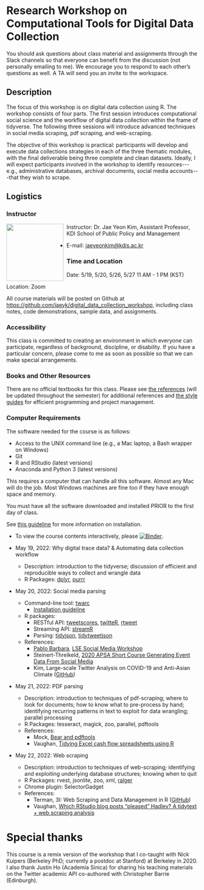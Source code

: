 # Research Workshop on Computational Tools for Digital Data Collection

You should ask questions about class material and assignments through the Slack channels so that everyone can benefit from the discussion (not personally emailing to me). We encourage you to respond to each other’s questions as well. A TA will send you an invite to the workspace.

## Description

The focus of this workshop is on digital data collection using R. The workshop consists of four parts. The first session introduces computational social science and the workflow of digital data collection within the frame of tidyverse. The following three sessions will introduce advanced techniques in social media scraping, pdf scraping, and web-scraping. 

The objective of this workshop is practical: participants will develop and execute data collections strategies in each of the three thematic modules, with the final deliverable being three complete and clean datasets. Ideally, I will expect participants involved in the workshop to identify resources---e.g., administrative databases, archival documents, social media accounts---that they wish to scrape.

## Logistics

### Instructor

<img src="https://jaeyk.github.io/profile.jpg" style="margin-right:8px;" align="left" width="150">

Instructor: Dr. Jae Yeon Kim, Assistant Professor, KDI School of Public Policy and Management

* E-mail: jaeyeonkim@kdis.ac.kr

### Time and Location

Date: 5/19, 5/20, 5/26, 5/27 11 AM - 1 PM (KST)

Location: Zoom

All course materials will be posted on Github at https://github.com/jaeyk/digital_data_collection_workshop, including class notes, code demonstrations, sample data, and assignments.

### Accessibility

This class is committed to creating an environment in which everyone can participate, regardless of background, discipline, or disability. If you have a particular concern, please come to me as soon as possible so that we can make special arrangements.

### Books and Other Resources

There are no official textbooks for this class. Please see [the references](https://github.com/jaeyk/digital_data_collection_workshop/blob/master/B_references.md) (will be updated throughout the semester) for additional references and [the style guides](https://github.com/jaeyk/PS239T/blob/master/style_guides.md) for efficient programming and project management.

### Computer Requirements

The software needed for the course is as follows:

* Access to the UNIX command line (e.g., a Mac laptop, a Bash wrapper on Windows)
* Git
* R and RStudio (latest versions)
* Anaconda and Python 3 (latest versions)

This requires a computer that can handle all this software. Almost any Mac will do the job. Most Windows machines are fine too if they have enough space and memory.

You must have all the software downloaded and installed PRIOR to the first day of class.

See [this guideline](https://github.com/jaeyk/PS239T/blob/master/B_Install.md) for more information on installation.

- To view the course contents interactively, please [![Binder](https://mybinder.org/badge_logo.svg)](https://mybinder.org/v2/gh/jaeyk/digital_data_collection_workshop/master?urlpath=rstudio). 

- May 19, 2022: Why digital trace data? & Automating data collection workflow
    - Description: introduction to the tidyverse; discussion of efficient and reproducible ways to collect and wrangle data
    - R Packages: [dplyr](https://dplyr.tidyverse.org/), [purrr](https://purrr.tidyverse.org/)

- May 20, 2022: Social media parsing 
    - Command-line tool: [twarc](https://github.com/DocNow/twarc)
        - [Installation guideline](https://scholarslab.github.io/learn-twarc/05-install-twarc.html) 
    - R packages: 
        - RESTful API: [tweetscores](https://github.com/pablobarbera/twitter_ideology/tree/master/pkg/tweetscores), [twitteR](https://cran.r-project.org/web/packages/twitteR/twitteR.pdf), [rtweet](https://github.com/ropensci/rtweet)
        - Streaming API: [streamR](https://github.com/pablobarbera/streamR)
        - Parsing: [tidyjson](https://cran.r-project.org/web/packages/tidyjson/vignettes/introduction-to-tidyjson.html), [tidytweetjson](https://github.com/jaeyk/tidytweetjson)
    - References:
        - [Pablo Barbara](https://github.com/pablobarbera), [LSE Social Media Workshop](http://pablobarbera.com/social-media-workshop/social-media-slides.pdf)
        - Steinert-Threlkeld, [2020 APSA Short Course Generating Event Data From Social Media](https://github.com/ZacharyST/APSA2020_EventDataFromSocialMedia)
        - Kim, Large-scale Twitter Analysis on COVID-19 and Anti-Asian Climate ([GitHub](https://github.com/jaeyk/covid19antiasian))
    
- May 21, 2022: PDF parsing 
    - Description: introduction to techniques of pdf-scraping; where to look for documents; how to know what to pre-process by hand; identifying recurring patterns in text to exploit for data wrangling; parallel processing
    - R Packages: tesseract, magick, zoo, parallel, pdftools
    - References:
        - Mock, [Bear and pdftools](https://themockup.blog/posts/2020-04-03-beer-and-pdftools-a-vignette/)
        - Vaughan, [Tidying Excel cash flow spreadsheets using R](https://blog.davisvaughan.com/2018/02/16/tidying-excel-cash-flow-spreadsheets-in-r/)

- May 22, 2022: Web scraping 
    - Description: introduction to techniques of web-scraping; identifying and exploiting underlying database structures; knowing when to quit
    - R Packages: rvest, jsonlite, zoo, xml, [ralger](https://github.com/feddelegrand7/ralger)
    - Chrome plugin: SelectorGadget
    - References:
        - Terman, 3I: Web Scraping and Data Management in R ([GitHub](https://github.com/rochelleterman/ESS-webscraping))
        - Vaughan, [Which RStudio blog posts “pleased” Hadley? A tidytext + web scraping analysis](https://blog.davisvaughan.com/2017/08/16/hadley-pleased/)

# Special thanks 

This course is a remix version of the workshop that I co-taught with Nick Kuipers (Berkeley PhD; currently a postdoc at Stanford) at Berkeley in 2020. I also thank Justin Ho (Academia Sinica) for sharing his teaching materials on the Twitter academic API co-authored with Christopher Barrie (Edinburgh).
